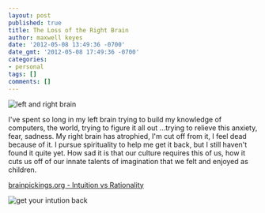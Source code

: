 ```yaml
---
layout: post
published: true
title: The Loss of the Right Brain
author: maxwell keyes
date: '2012-05-08 13:49:36 -0700'
date_gmt: '2012-05-08 17:49:36 -0700'
categories:
- personal
tags: []
comments: []
---
```


![left and right brain]({{site.assets.url_prefix}}/images/posts/left-right-side-of-brain.jpg "left and right brain")

I've spent so long in my left brain trying to build my knowledge of computers,
the world, trying to figure it all out ...trying to relieve this anxiety, fear,
sadness. My right brain has atrophied, I'm cut off from it, I feel dead because
of it. I pursue spirituality to help me get it back, but I still haven't found
it quite yet. How sad it is that our culture requires this of us, how it cuts us
off of our innate talents of imagination that we felt and enjoyed as children.

[brainpickings.org - Intuition vs Rationality](http://www.brainpickings.org/index.php/2012/01/11/intuition-vs-rationality/)

![get your intution back]({{site.assets.url_prefix}}/images/posts/intuition-mental-space.jpg "get your intuition back when you make space")

